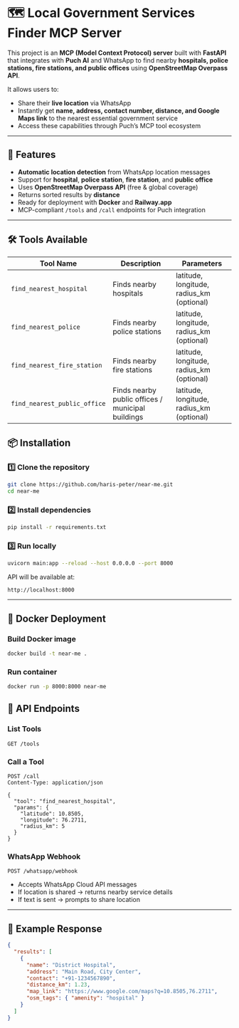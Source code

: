 
# 🗺️ Local Government Services Finder MCP Server

This project is an **MCP (Model Context Protocol) server** built with **FastAPI** that integrates with **Puch AI** and WhatsApp to find nearby **hospitals, police stations, fire stations, and public offices** using **OpenStreetMap Overpass API**.

It allows users to:
- Share their **live location** via WhatsApp
- Instantly get **name, address, contact number, distance, and Google Maps link** to the nearest essential government service
- Access these capabilities through Puch’s MCP tool ecosystem

---

## 🚀 Features
- **Automatic location detection** from WhatsApp location messages
- Support for **hospital**, **police station**, **fire station**, and **public office**
- Uses **OpenStreetMap Overpass API** (free & global coverage)
- Returns sorted results by **distance**
- Ready for deployment with **Docker** and **Railway.app**
- MCP-compliant `/tools` and `/call` endpoints for Puch integration

---

## 🛠 Tools Available

| Tool Name                   | Description                                       | Parameters                                           |
|-----------------------------|---------------------------------------------------|------------------------------------------------------|
| `find_nearest_hospital`     | Finds nearby hospitals                            | latitude, longitude, radius_km (optional)           |
| `find_nearest_police`       | Finds nearby police stations                      | latitude, longitude, radius_km (optional)           |
| `find_nearest_fire_station` | Finds nearby fire stations                        | latitude, longitude, radius_km (optional)           |
| `find_nearest_public_office`| Finds nearby public offices / municipal buildings | latitude, longitude, radius_km (optional)           |


## 📦 Installation

### 1️⃣ Clone the repository
```bash
git clone https://github.com/haris-peter/near-me.git
cd near-me
````

### 2️⃣ Install dependencies

```bash
pip install -r requirements.txt
```

### 3️⃣ Run locally

```bash
uvicorn main:app --reload --host 0.0.0.0 --port 8000
```

API will be available at:

```
http://localhost:8000
```

---

## 🐳 Docker Deployment

### Build Docker image

```bash
docker build -t near-me .
```

### Run container

```bash
docker run -p 8000:8000 near-me
```



## 📡 API Endpoints

### List Tools

```http
GET /tools
```

### Call a Tool

```http
POST /call
Content-Type: application/json

{
  "tool": "find_nearest_hospital",
  "params": {
    "latitude": 10.8505,
    "longitude": 76.2711,
    "radius_km": 5
  }
}
```

### WhatsApp Webhook

```http
POST /whatsapp/webhook
```

* Accepts WhatsApp Cloud API messages
* If location is shared → returns nearby service details
* If text is sent → prompts to share location

---

## 📌 Example Response

```json
{
  "results": [
    {
      "name": "District Hospital",
      "address": "Main Road, City Center",
      "contact": "+91-1234567890",
      "distance_km": 1.23,
      "map_link": "https://www.google.com/maps?q=10.8505,76.2711",
      "osm_tags": { "amenity": "hospital" }
    }
  ]
}
```


